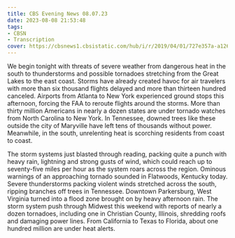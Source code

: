 ```yaml
---
title: CBS Evening News 08.07.23
date: 2023-08-08 21:53:48
tags:
- CBSN
- Transcription
cover: https://cbsnews1.cbsistatic.com/hub/i/r/2019/04/01/727e357a-a126-4138-a2c5-4d3222669d57/thumbnail/640x360/3ff2761028dc5c65cc4f07acd54bcd5c/cbsn2-logo-1920x1080.jpg
---
```

We begin tonight with threats of severe weather from dangerous heat in the south to thunderstorms and possible tornadoes stretching from the Great Lakes to the east coast. Storms have already created havoc for air travelers with more than six thousand flights delayed and more than thirteen hundred canceled. Airports from Atlanta to New York experienced ground stops this afternoon, forcing the FAA to reroute flights around the storms. More than thirty million Americans in nearly a dozen states are under tornado watches from North Carolina to New York. In Tennessee, downed trees like these outside the city of Maryville have left tens of thousands without power. Meanwhile, in the south, unrelenting heat is scorching residents from coast to coast. 

The storm systems just blasted through reading, packing quite a punch with heavy rain, lightning and strong gusts of wind, which could reach up to seventy-five miles per hour as the system roars across the region. Ominous warnings of an approaching tornado sounded in Flatwoods, Kentucky today. Severe thunderstorms packing violent winds stretched across the south, ripping branches off trees in Tennessee. Downtown Parkersburg, West Virginia turned into a flood zone brought on by heavy afternoon rain. The storm system push through Midwest this weekend with reports of nearly a dozen tornadoes, including one in Christian County, Illinois, shredding roofs and damaging power lines. From California to Texas to Florida, about one hundred million are under heat alerts. 
